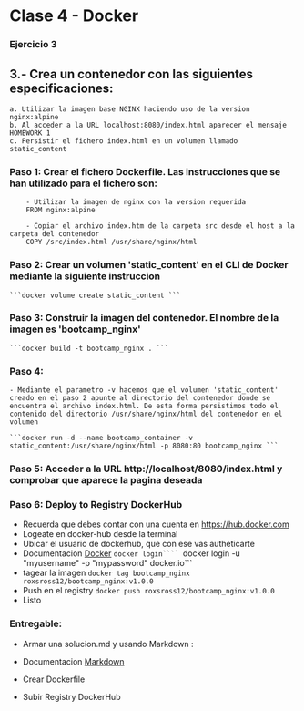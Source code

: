 # Clase 4 - Docker

### Ejercicio 3

## 3.- Crea un contenedor con las siguientes especificaciones:

    a. Utilizar la imagen base NGINX haciendo uso de la version nginx:alpine
    b. Al acceder a la URL localhost:8080/index.html aparecer el mensaje HOMEWORK 1
    c. Persistir el fichero index.html en un volumen llamado static_content

### Paso 1: Crear el fichero Dockerfile. Las instrucciones que se han utilizado para el fichero son:

```
	- Utilizar la imagen de nginx con la version requerida
	FROM nginx:alpine

	- Copiar el archivo index.htm de la carpeta src desde el host a la carpeta del contenedor
	COPY /src/index.html /usr/share/nginx/html
```

### Paso 2: Crear un volumen 'static_content' en el CLI de Docker mediante la siguiente instruccion

    ```docker volume create static_content ```

### Paso 3: Construir la imagen del contenedor. El nombre de la imagen es 'bootcamp_nginx'

    ```docker build -t bootcamp_nginx . ```

### Paso 4:

    - Mediante el parametro -v hacemos que el volumen 'static_content' creado en el paso 2 apunte al directorio del contenedor donde se encuentra el archivo index.html. De esta forma persistimos todo el contenido del directorio /usr/share/nginx/html del contenedor en el volumen

    ```docker run -d --name bootcamp_container -v static_content:/usr/share/nginx/html -p 8080:80 bootcamp_nginx ```

### Paso 5: Acceder a la URL http://localhost/8080/index.html y comprobar que aparece la pagina deseada

### Paso 6: Deploy to Registry DockerHub

- Recuerda que debes contar con una cuenta en https://hub.docker.com
- Logeate en docker-hub desde la terminal
- Ubicar el usuario de dockerhub, que con ese vas autheticarte
- Documentacion [Docker](https://docs.docker.com/engine/reference/commandline/login/)
  ` docker login````  `docker login -u "myusername" -p "mypassword" docker.io```
- tagear la imagen
  `docker tag bootcamp_nginx roxsross12/bootcamp_nginx:v1.0.0 `
- Push en el registry
  `docker push roxsross12/bootcamp_nginx:v1.0.0`
- Listo

### Entregable:

- Armar una solucion.md y usando Markdown :

- Documentacion [Markdown](https://docs.github.com/es/get-started/writing-on-github/getting-started-with-writing-and-formatting-on-github/basic-writing-and-formatting-syntax)

- Crear Dockerfile

- Subir Registry DockerHub
